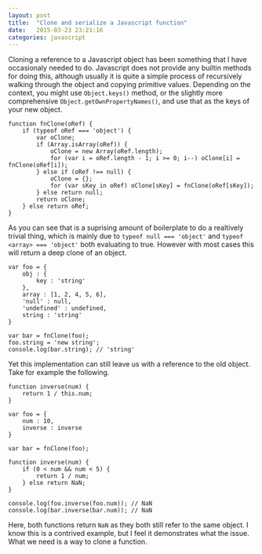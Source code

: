 ```yaml
---
layout: post
title:  "Clone and serialize a Javascript function"
date:   2015-03-23 23:21:16
categories: javascript
---
```

Cloning a reference to a Javascript object has been something that I have occasionaly needed to do. Javascript does not provide any builtin methods for doing this, although usually it is quite a simple process of recursively walking through the object and copying primitive values. Depending on the context, you might use `Object.keys()` method, or the slightly more comprehensive `Object.getOwnPropertyNames()`, and use that as the keys of your new object.

~~~
function fnClone(oRef) {
    if (typeof oRef === 'object') {
        var oClone;
        if (Array.isArray(oRef)) {
            oClone = new Array(oRef.length);
            for (var i = oRef.length - 1; i >= 0; i--) oClone[i] = fnClone(oRef[i]);
        } else if (oRef !== null) {
            oClone = {};
            for (var sKey in oRef) oClone[sKey] = fnClone(oRef[sKey]);
        } else return null;
        return oClone;
    } else return oRef;
}
~~~

As you can see that is a suprising amount of boilerplate to do a realtively trivial thing, which is mainly due to `typeof null === 'object'` and `typeof <array> === 'object'` both evaluating to true. However with most cases this will return a deep clone of an object.

~~~
var foo = {
    obj : {
        key : 'string'
    },
    array : [1, 2, 4, 5, 6],
    'null' : null,
    'undefined' : undefined,
    string : 'string'
}

var bar = fnClone(foo);
foo.string = 'new string';
console.log(bar.string); // 'string'
~~~

Yet this implementation can still leave us with a reference to the old object. Take for example the following.

~~~
function inverse(num) {
    return 1 / this.num;
}

var foo = {
    num : 10,
    inverse : inverse
}

var bar = fnClone(foo);

function inverse(num) {
    if (0 < num && num < 5) {
        return 1 / num;
    } else return NaN;
}

console.log(foo.inverse(foo.num)); // NaN
console.log(bar.inverse(bar.num)); // NaN
~~~

Here, both functions return `NaN` as they both still refer to the same object. I know this is a contrived example, but I feel it demonstrates what the issue. What we need is a way to clone a function.
















